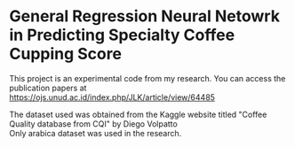 # General Regression Neural Netowrk in Predicting Specialty Coffee Cupping Score

This project is an experimental code from my research. You can access the publication papers at https://ojs.unud.ac.id/index.php/JLK/article/view/64485

The dataset used was obtained from the Kaggle website titled "Coffee Quality database from CQI" by Diego Volpatto<br>
Only arabica dataset was used in the research.
